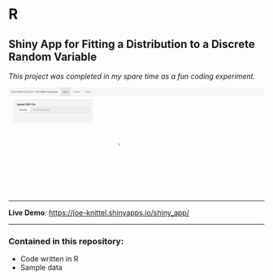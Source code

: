 # R

## Shiny App for Fitting a Distribution to a Discrete Random Variable

*This project was completed in my spare time as a fun coding experiment.*

<img src = "https://raw.githubusercontent.com/JoeKnittel/R/main/Images/gif.gif">

<hr>

**Live Demo**: <a href = "https://joe-knittel.shinyapps.io/shiny_app/" target = "_blank">https://joe-knittel.shinyapps.io/shiny_app/</a>

<hr>

### Contained in this repository:

- Code written in R
- Sample data
